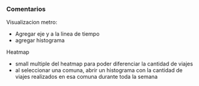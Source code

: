 ### Comentarios

Visualizacion metro:

- Agregar eje y a la linea de tiempo
- agregar histograma


Heatmap
- small multiple del heatmap para poder diferenciar la cantidad de viajes
- al seleccionar una comuna, abrir un histograma con la cantidad de viajes
realizados en esa comuna durante toda la semana
